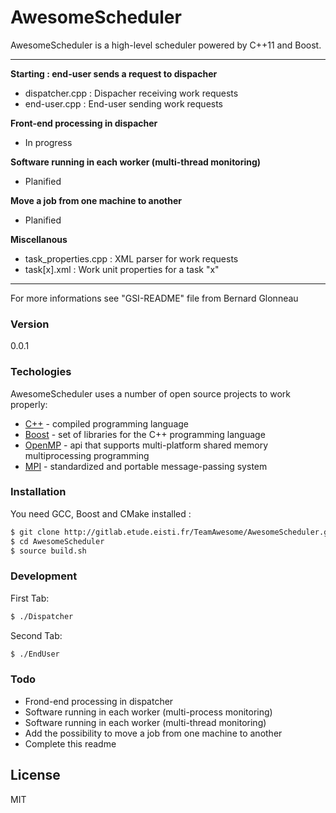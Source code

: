 # AwesomeScheduler

AwesomeScheduler is a high-level scheduler powered by C++11 and Boost.

_____________________________________________________________________________  

**Starting : end-user sends a request to dispacher**  
 - dispatcher.cpp : Dispacher receiving work requests  
 - end-user.cpp : End-user sending work requests  

**Front-end processing in dispacher**  
 - In progress  

**Software running in each worker (multi-thread monitoring)**  
 - Planified  

**Move a job from one machine to another**  
 - Planified  

**Miscellanous**  
 - task_properties.cpp : XML parser for work requests  
 - task[x].xml : Work unit properties for a task "x"  

_____________________________________________________________________________  

For more informations see "GSI-README" file from Bernard Glonneau  

### Version
0.0.1

### Techologies
AwesomeScheduler uses a number of open source projects to work properly:  
* [C++] - compiled programming language  
* [Boost] - set of libraries for the C++ programming language  
* [OpenMP] - api that supports multi-platform shared memory multiprocessing programming  
* [MPI] - standardized and portable message-passing system  

### Installation  
You need GCC, Boost and CMake installed :  

```sh
$ git clone http://gitlab.etude.eisti.fr/TeamAwesome/AwesomeScheduler.git
$ cd AwesomeScheduler
$ source build.sh
```

### Development
First Tab:  
```sh
$ ./Dispatcher
```

Second Tab:  
```sh
$ ./EndUser
```

### Todo
 - Frond-end processing in dispatcher
 - Software running in each worker (multi-process monitoring)
 - Software running in each worker (multi-thread monitoring)
 - Add the possibility to move a job from one machine to another
 - Complete this readme

License
----
MIT

[//]: # (These are reference links used in the body of this note and get stripped out when the markdown processor does its job. There is no need to format nicely because it shouldn't be seen.)

   [C++]: <http://www.cplusplus.com/>
   [Boost]: <http://www.boost.org/>
   [OpenMP]: <http://openmp.org/wp/>
   [MPI]: <https://www.mpich.org/>